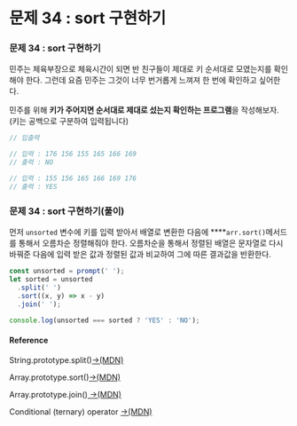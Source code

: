 # 문제 34 : sort 구현하기

### 문제 34 : sort 구현하기

민주는 체육부장으로 체육시간이 되면 반 친구들이 제대로 키 순서대로 모였는지를 확인해야 한다. 그런데 요즘 민주는 그것이 너무 번거롭게 느껴져 한 번에 확인하고 싶어한다.

민주를 위해 **키가 주어지면 순서대로 제대로 섰는지 확인하는 프로그램**을 작성해보자. \(키는 공백으로 구분하여 입력됩니다\)

```javascript
// 입출력

// 입력 : 176 156 155 165 166 169
// 출력 : NO

// 입력 : 155 156 165 166 169 176
// 출력 : YES
```

### 문제 34 : sort 구현하기\(풀이\)

먼저 `unsorted` 변수에 키를 입력 받아서 배열로 변환한 다음에 ****`arr.sort()`메서드를 통해서 오름차순 정렬해줘야 한다. 오름차순을 통해서 정렬된 배열은 문자열로 다시 바꿔준 다음에 입력 받은 값과 정렬된 값과 비교하여 그에 따른 결과값을 반환한다.

```javascript
const unsorted = prompt(' ');
let sorted = unsorted
  .split(' ')
  .sort((x, y) => x - y)
  .join(' ');

console.log(unsorted === sorted ? 'YES' : 'NO');
```

####  Reference

String.prototype.split\(\)[→\(MDN\)](https://developer.mozilla.org/ko/docs/Web/JavaScript/Reference/Global_Objects/String/split)

Array.prototype.sort\(\)[→\(MDN\)](https://developer.mozilla.org/ko/docs/Web/JavaScript/Reference/Global_Objects/Array/sort)

Array.prototype.join\(\)[ →\(MDN\)](https://developer.mozilla.org/ko/docs/Web/JavaScript/Reference/Global_Objects/Array/join)

Conditional \(ternary\) operator [→\(MDN\)](https://developer.mozilla.org/en-US/docs/Web/JavaScript/Reference/Operators/Conditional_Operator)

